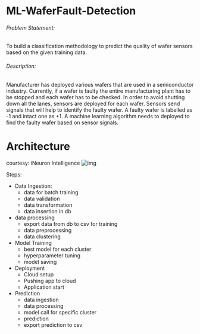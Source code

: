 # ML-WaferFault-Detection
###### Problem Statement: 
To build a classification methodology to predict the quality of wafer sensors based on the given training data. 

###### Description:
Manufacturer has deployed various wafers that are used in a semiconductor industry. Currently, if a wafer is faulty the entire manufacturing plant has to be stopped and each wafer has to be checked. In order to avoid shutting down all the lanes, sensors are deployed for each wafer. Sensors send signals that will help to identify the faulty wafer. A faulty wafer is labelled as -1 and intact one as +1. A machine learning algorithm needs to deployed to find the faulty wafer based on sensor signals.


# Architecture
courtesy: iNeuron Intelligence
![img](https://github.com/nds-najam/ML-WaferFault-Detection/blob/main/architecture.png)

Steps:
- Data Ingestion:
    - data for batch training
    - data validation
    - data transformation
    - data insertion in db
- data processing
    - export data from db to csv for training
    - data preprocessing
    - data clustering
- Model Training
    - best model for each cluster
    - hyperparameter tuning
    - model saving
- Deployment
    - Cloud setup
    - Pushing app to cloud
    - Application start
- Prediction
    - data ingestion
    - data processing
    - model call for specific cluster
    - prediction
    - export prediction to csv